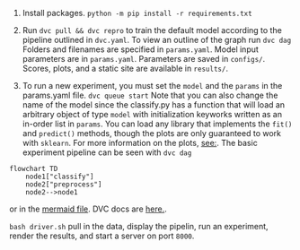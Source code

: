 1. Install packages. `python -m pip install -r requirements.txt`

2. Run `dvc pull && dvc repro` to train the default model according to the pipeline outlined in `dvc.yaml`. To view an outline of the graph run `dvc dag`
Folders and filenames are specified in `params.yaml`. Model input parameters are in `params.yaml`. Parameters are saved in `configs/`. Scores, plots, and a static site are available in `results/`. 

3. To run a new experiment, you must set the `model` and the `params` in the params.yaml file.
```dvc queue start```
Note that you can also change the name of the model since the classify.py has a function that will load an arbitrary object of type `model` with initialization keyworks written as an in-order list in `params`. You can load any library that implements the `fit()` and `predict()` methods, though the plots are only guaranteed to work with `sklearn`. For more information on the plots, [see:](https://www.scikit-yb.org/en/latest/api/contrib/wrapper.html). 
The basic experiment pipeline can be seen with
```dvc dag```
```mermaid
flowchart TD
	node1["classify"]
	node2["preprocess"]
	node2-->node1
```
or in the [mermaid file](results/mermaid.md). DVC docs are [here.](dvc.org/doc). 

```bash driver.sh``` pull in the data, display the pipelin, run an experiment, render the results, and start a server on port `8000`.
